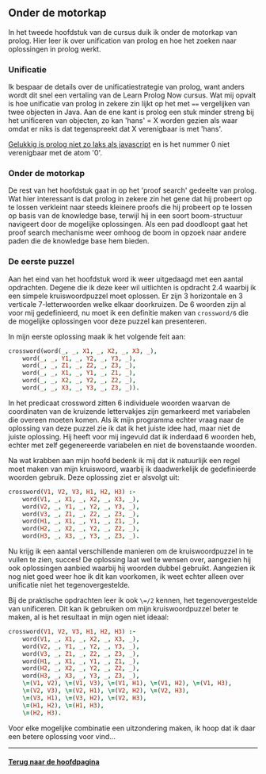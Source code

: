 ## Onder de motorkap

In het tweede hoofdstuk van de cursus duik ik onder de motorkap van prolog. Hier leer ik over unification van prolog en hoe het zoeken naar oplossingen in prolog werkt.

### Unificatie

Ik bespaar de details over de unificatiestrategie van prolog, want anders wordt dit snel een vertaling van de Learn Prolog Now cursus. Wat mij opvalt is hoe unificatie van prolog in zekere zin lijkt op het met `==` vergelijken van twee objecten in Java. Aan de ene kant is prolog een stuk minder streng bij het unificeren van objecten, zo kan 'hans' = X worden gezien als waar omdat er niks is dat tegenspreekt dat X verenigbaar is met 'hans'.

[Gelukkig is prolog niet zo laks als javascript](https://youtu.be/et8xNAc2ic8?t=209) en is het nummer 0 niet verenigbaar met de atom '0'.

### Onder de motorkap

De rest van het hoofdstuk gaat in op het 'proof search' gedeelte van prolog. Wat hier interessant is dat prolog in zekere zin het gene dat hij probeert op te lossen verkleint naar steeds kleinere proofs die hij probeert op te lossen op basis van de knowledge base, terwijl hij in een soort boom-structuur navigeert door de mogelijke oplossingen. Als een pad doodloopt gaat het proof search mechanisme weer omhoog de boom in opzoek naar andere paden die de knowledge base hem bieden.

### De eerste puzzel

Aan het eind van het hoofdstuk word ik weer uitgedaagd met een aantal opdrachten. Degene die ik deze keer wil uitlichten is opdracht 2.4 waarbij ik een simpele kruiswoordpuzzel moet oplossen. Er zijn 3 horizontale en 3 verticale 7-letterwoorden welke elkaar doorkruizen. De 6 woorden zijn al voor mij gedefinieerd, nu moet ik een definitie maken van `crossword/6` die de mogelijke oplossingen voor deze puzzel kan presenteren.

In mijn eerste oplossing maak ik het volgende feit aan:
```prolog
crossword(word(_, _, X1, _, X2, _, X3, _),
	word(_, _, Y1, _, Y2, _, Y3, _),
	word(_, _, Z1, _, Z2, _, Z3, _),
	word(_, _, X1, _, Y1, _, Z1, _),
	word(_, _, X2, _, Y2, _, Z2, _),
	word(_, _, X3, _, Y3, _, Z3, _)).
```
In het predicaat crossword zitten 6 individuele woorden waarvan de coordinaten van de kruizende lettervakjes zijn gemarkeerd met variabelen die overeen moeten komen. Als ik mijn programma echter vraag naar de oplossing van deze puzzel zie ik dat ik het juiste idee had, maar niet de juiste oplossing. Hij heeft voor mij ingevuld dat ik inderdaad 6 woorden heb, echter met zelf gegenereerde variabelen en niet de bovenstaande woorden. 

Na wat krabben aan mijn hoofd bedenk ik mij dat ik natuurlijk een regel moet maken van mijn kruiswoord, waarbij ik daadwerkelijk de gedefinieerde woorden gebruik. Deze oplossing ziet er alsvolgt uit: 
```prolog
crossword(V1, V2, V3, H1, H2, H3) :-
	word(V1, _, X1, _, X2, _, X3, _),
	word(V2, _, Y1, _, Y2, _, Y3, _),
	word(V3, _, Z1, _, Z2, _, Z3, _),
	word(H1, _, X1, _, Y1, _, Z1, _),
	word(H2, _, X2, _, Y2, _, Z2, _),
	word(H3, _, X3, _, Y3, _, Z3, _).
  ```
  Nu krijg ik een aantal verschillende manieren om de kruiswoordpuzzel in te vullen te zien, succes! De oplossing laat wel te wensen over, aangezien hij ook oplossingen aanbied waarbij hij woorden dubbel gebruikt. Aangezien ik nog niet goed weer hoe ik dit kan voorkomen, ik weet echter alleen over unificatie niet het tegenovergestelde.

Bij de praktische opdrachten leer ik ook `\=/2` kennen, het tegenovergestelde van unificeren. Dit kan ik gebruiken om mijn kruiswoordpuzzel beter te maken, al is het resultaat in mijn ogen niet ideaal:
```prolog
crossword(V1, V2, V3, H1, H2, H3) :-
	word(V1, _, X1, _, X2, _, X3, _),
	word(V2, _, Y1, _, Y2, _, Y3, _),
	word(V3, _, Z1, _, Z2, _, Z3, _),
	word(H1, _, X1, _, Y1, _, Z1, _),
	word(H2, _, X2, _, Y2, _, Z2, _),
	word(H3, _, X3, _, Y3, _, Z3, _),
	\=(V1, V2), \=(V1, V3), \=(V1, H1), \=(V1, H2), \=(V1, H3),
	\=(V2, V3), \=(V2, H1), \=(V2, H2), \=(V2, H3),
	\=(V3, H1), \=(V3, H2), \=(V2, H3),
	\=(H1, H2), \=(H1, H3),
	\=(H2, H3).
  ```
Voor elke mogelijke combinatie een uitzondering maken, ik hoop dat ik daar een betere oplossing voor vind...

---

#### [Terug naar de hoofdpagina](index.md)
